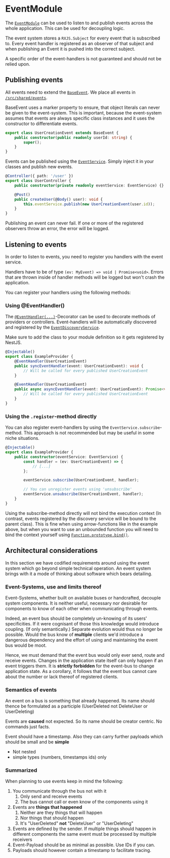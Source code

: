 # EventModule

The [`EventModule`](/src/core/eventbus/event.module.ts) can be used to listen to and publish events across the whole application. This can be used for decoupling logic.

The event system stores a `RXJS.Subject` for every event that is subscribed to.
Every event handler is registered as an observer of that subject and when publishing an Event it is pushed into the correct subject.

A specific order of the event-handlers is not guaranteed and should not be relied upon.

## Publishing events

All events need to extend the [`BaseEvent`](/src/shared/events/base-event.ts). We place all events in [`/src/shared/events`](/src/shared/events).

BaseEvent uses a marker property to ensure, that object literals can never be given to the event-system. This is important, because the event-system assumes that events are always specific class instances and it uses the constructor to differentiate events.

```ts
export class UserCreationEvent extends BaseEvent {
    public constructor(public readonly userId: string) {
        super();
    }
}
```

Events can be published using the [`EventService`](/src/core/eventbus/services/event.service.ts). Simply inject it in your classes and publish new events.

```ts
@Controller({ path: '/user' })
export class UserController {
    public constructor(private readonly eventService: EventService) {}

    @Post()
    public createUser(@Body() user): void {
        this.eventService.publish(new UserCreationEvent(user.id));
    }
}
```

Publishing an event can never fail. If one or more of the registered observers throw an error, the error will be logged.

## Listening to events

In order to listen to events, you need to register you handlers with the event service.

Handlers have to be of type `(ev: MyEvent) => void | Promise<void>`.
Errors that are thrown inside of handler methods will be logged but won't crash the application.

You can register your handlers using the following methods:

### Using @EventHandler()

The [`@EventHandler(...)`](/src/core/eventbus/decorators/event-handler.decorator.ts)-Decorator can be used to decorate methods of providers or controllers. Event-handlers will be automatically discovered and registered by the [`EventDiscoveryService`](src/core/eventbus/services/event-discovery.service.ts).

Make sure to add the class to your module definition so it gets registered by NestJS.

```ts
@Injectable()
export class ExampleProvider {
    @EventHandler(UserCreationEvent)
    public syncEventHandler(event: UserCreationEvent): void {
        // Will be called for every published UserCreationEvent
    }

    @EventHandler(UserCreationEvent)
    public async asyncEventHandler(event: UserCreationEvent): Promise<void> {
        // Will be called for every published UserCreationEvent
    }
}
```

### Using the `.register`-method directly

You can also register event-handlers by using the `EventService.subscribe`-method. This approach is not recommended but may be useful in some niche situations.

```ts
@Injectable()
export class ExampleProvider {
    public constructor(eventService: EventService) {
        const handler = (ev: UserCreationEvent) => {
            // [...]
        };

        eventService.subscribe(UserCreationEvent, handler);

        // You can unregister events using 'unsubscribe'
        eventService.unsubscribe(UserCreationEvent, handler);
    }
}
```

Using the subscribe-method directly will not bind the execution context (In contrast, events registered by the discovery service will be bound to the parent class). This is fine when using arrow-functions like in the example above, but when you want to use an unbounded function you will need to bind the context yourself using [`Function.prototype.bind()`](https://developer.mozilla.org/en-US/docs/Web/JavaScript/Reference/Global_objects/Function/bind).

## Architectural considerations

In this section we have codified requirements around using the event system which go beyond simple technical operation.
An event system brings with it a mode of thinking about software which bears detailing.

### Event-Systems, use and limits thereof

Event-Systems, whether built on available buses or handcrafted, decouple system components.
It is neither useful, necessary nor desirable for components to know of each other when communicating through events.

Indeed, an event bus should be completely un-knowing of its users' specificities.
If it were cognisant of those this knowledge would introduce coupling. (If only semantically.)
Separate evolution would thus no longer be possible.
Would the bus know of **multiple** clients we'd introduce a dangerous dependency and the effort of using and maintaining
the event bus would be moot.

Hence, we must demand that the event bus would only ever send, route and receive events.
Changes in the application state itself can only happen if an event triggers them.
It is **strictly forbidden** for the event-bus to change application state.
As a corollary, it follows that the event bus cannot care about the number or lack thereof of registered clients.

### Semantics of events

An event on a bus is something that already happened.
Its name should thence be formulated as a participle (UserDeleted not DeleteUser or UserDeleting)

Events are **caused** not expected. So its name should be creator centric. No commands just facts.

Event should have a timestamp.
Also they can carry further payloads which should be small and be **simple**
* Not nested
* simple types (numbers, timestamps ids) only

### Summarized

When planning to use events keep in mind the following:

1. You communicate through the bus not with it
   1. Only send and receive events
   2. The bus cannot call or even know of the components using it
2. Events are **things that happened**
   1. Neither are they things that will happen
   2. Nor things that should happen
   3. It's "UserDeleted" **not** "DeleteUser" or "UserDeleting"
3. Events are defined by the sender. If multiple things should happen in different components
   the same event must be processed by multiple receivers
4. Event-Payload should be as minimal as possible.
   Use IDs if you can.
5. Payloads should however contain a timestamp to facilitate tracing.

